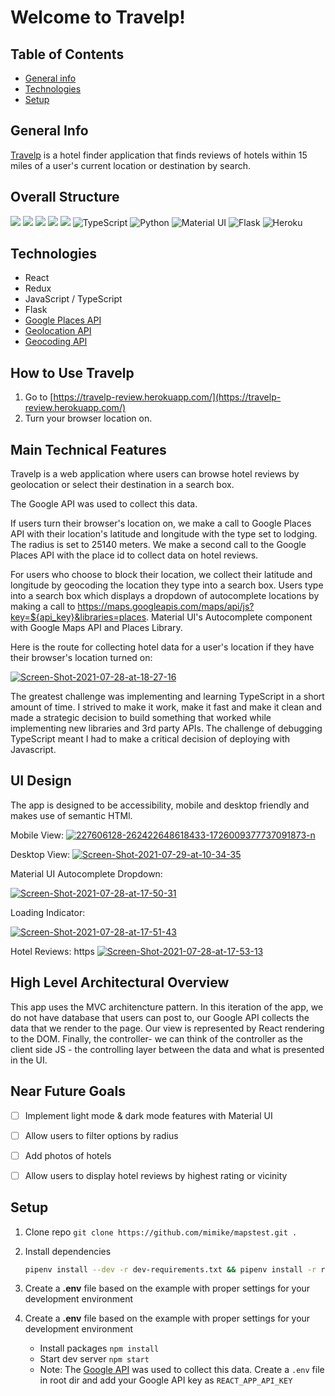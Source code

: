 # Welcome to Travelp!
## Table of Contents
* [General info](#general-info)
* [Technologies](#technologies)
* [Setup](#setup)

## General Info

[Travelp](https://travelp-review.herokuapp.com/) is a hotel finder application that finds reviews of hotels within 15 miles of a user's current location or destination by search.

## Overall Structure
<img src="https://img.shields.io/badge/JavaScript-F7DF1E?style=for-the-badge&logo=javascript&logoColor=black" /> <img src="https://img.shields.io/badge/React-20232A?style=for-the-badge&logo=react&logoColor=61DAFB" />
<img src="https://img.shields.io/badge/Redux-593D88?style=for-the-badge&logo=redux&logoColor=white%22%3E" /> <img src="https://img.shields.io/badge/Node.js-43853D?style=for-the-badge&logo=node.js&logoColor=white%22/%3E" />
<img src="https://img.shields.io/badge/CSS-239120?&style=for-the-badge&logo=css3&logoColor=white%22%3E" />
<img alt="TypeScript" src="https://img.shields.io/badge/typescript-%23007ACC.svg?style=for-the-badge&logo=typescript&logoColor=white"/>
<img alt="Python" src="https://img.shields.io/badge/python-%2314354C.svg?style=for-the-badge&logo=python&logoColor=white"/>
<img alt="Material UI" src="https://img.shields.io/badge/materialui-%230081CB.svg?style=for-the-badge&logo=material-ui&logoColor=white"/>
<img alt="Flask" src="https://img.shields.io/badge/flask-%23000.svg?style=for-the-badge&logo=flask&logoColor=white"/>
<img alt="Heroku" src="https://img.shields.io/badge/heroku-%23430098.svg?style=for-the-badge&logo=heroku&logoColor=white"/>

## Technologies

- React
- Redux
-  JavaScript / TypeScript
-  Flask
-  [Google Places API](https://developers.google.com/maps/documentation/places/web-service/overview?hl=en_US)
-  [Geolocation API](https://developers.google.com/maps/documentation/geolocation/overview?hl=en_US)
-  [Geocoding API](https://developers.google.com/maps/documentation/geocoding/overview?hl=en_US)

## How to Use Travelp

1.  Go to  [https://travelp-review.herokuapp.com/](https://travelp-review.herokuapp.com/)
2.  Turn your browser location on.

## Main Technical Features

Travelp is a web application where users can browse hotel reviews by geolocation or select their destination in a search box.

The Google API was used to collect this data.

If users turn their browser's location on, we make a call to Google Places API with their location's latitude and longitude with the type set to lodging. The radius is set to 25140 meters. We make a second call to the Google Places API with the place id to collect data on hotel reviews.

For users who choose to block their location, we collect their latitude and longitude by geocoding the location they type into a search box. Users type into a search box which displays a dropdown of autocomplete locations by making a call to https://maps.googleapis.com/maps/api/js?key=${api_key}&libraries=places. Material UI's Autocomplete component with Google Maps API and Places Library.

Here is the route for collecting hotel data for a user's location if they have their browser's location turned on:

<a href="https://ibb.co/f8GTL0K"><img src="https://i.ibb.co/XykGMJd/Screen-Shot-2021-07-28-at-18-27-16.png" alt="Screen-Shot-2021-07-28-at-18-27-16" border="0"></a>

The greatest challenge was implementing and learning TypeScript in a short amount of time. I strived to make it work, make it fast and make it clean and made a strategic decision to build something that worked while implementing new libraries and 3rd party APIs. The challenge of debugging TypeScript meant I had to make a critical decision of deploying with Javascript.

## UI Design

The app is designed to be accessibility, mobile and desktop friendly and makes use of semantic HTMl.


Mobile View:
<a href="https://ibb.co/NKmWKkL"><img src="https://i.ibb.co/4pY4pDj/227606128-262422648618433-1726009377737091873-n.png" alt="227606128-262422648618433-1726009377737091873-n" border="0"></a>


Desktop View:
<a href="https://ibb.co/vmPpcF7"><img src="https://i.ibb.co/nfc9wGH/Screen-Shot-2021-07-29-at-10-34-35.png" alt="Screen-Shot-2021-07-29-at-10-34-35" border="0"></a>

Material UI Autocomplete Dropdown:

<a href="https://imgbb.com/"><img src="https://i.ibb.co/Jpw0tWR/Screen-Shot-2021-07-28-at-17-50-31.png" alt="Screen-Shot-2021-07-28-at-17-50-31" border="0"></a>

Loading Indicator:

<a href="https://ibb.co/vzkYQy3"><img src="https://i.ibb.co/Lp15Jjx/Screen-Shot-2021-07-28-at-17-51-43.png" alt="Screen-Shot-2021-07-28-at-17-51-43" border="0"></a>

Hotel Reviews: https
<a href="https://ibb.co/BN87WDH"><img src="https://i.ibb.co/dgn3C9s/Screen-Shot-2021-07-28-at-17-53-13.png" alt="Screen-Shot-2021-07-28-at-17-53-13" border="0"></a>

## High Level Architectural Overview

This app uses the MVC architencture pattern. In this iteration of the app, we do not have database that users can post to, our Google API collects the data that we render to the page.
Our view is represented by React rendering to the DOM.
Finally, the controller- we can think of the controller as the client side JS - the controlling layer between the data and what is presented in the UI.

## Near Future Goals

- [ ] Implement light mode & dark mode features with Material UI
- [ ] Allow users to filter options by radius
- [ ] Add photos of hotels
- [ ] Allow users to display hotel reviews by highest rating or vicinity


## Setup
1. Clone repo `git clone https://github.com/mimike/mapstest.git .`
2. Install dependencies

      ```bash
      pipenv install --dev -r dev-requirements.txt && pipenv install -r requirements.txt
      ```

3. Create a **.env** file based on the example with proper settings for your
   development environment

4. Create a **.env** file based on the example with proper settings for your
   development environment
    - Install packages `npm install`
    - Start dev server `npm start`
    - Note: The [Google API](https://console.cloud.google.com/apis/library?project=genuine-tuner-154003&rif_reserved) was used to collect this data. Create a `.env` file in root dir and add your Google API key as `REACT_APP_API_KEY`
